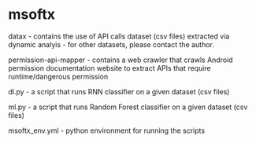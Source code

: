 # msoftx

datax
    - contains the use of API calls dataset (csv files) extracted via dynamic analyis
    - for other datasets, please contact the author.

permission-api-mapper
    - contains a web crawler that crawls Android permission documentation website 
     to extract APIs that require runtime/dangerous permission

dl.py
    - a script that runs RNN classifier on a given dataset (csv files)

ml.py
    - a script that runs Random Forest classifier on a given dataset (csv files)

msoftx_env.yml
    - python environment for running the scripts